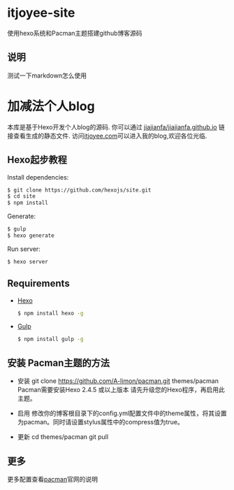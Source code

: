 # itjoyee-site
使用hexo系统和Pacman主题搭建github博客源码
## 说明
测试一下markdown怎么使用

# 加减法个人blog

本库是基于Hexo开发个人blog的源码. 你可以通过 [jiajianfa/jiajianfa.github.io](https://github.com/jiajianfa/jiajianfa.github.io) 链接查看生成的静态文件.
访问[itjoyee.com](http://itjoyee.com)可以进入我的blog,欢迎各位光临.

## Hexo起步教程

Install dependencies:

``` bash
$ git clone https://github.com/hexojs/site.git
$ cd site
$ npm install
```

Generate:

``` bash
$ gulp
$ hexo generate
```

Run server:

``` bash
$ hexo server
```

## Requirements

- [Hexo](http://hexo.io/)

	``` bash
  $ npm install hexo -g
  ```

- [Gulp](http://gulpjs.com/)

	``` bash
	$ npm install gulp -g
	```
## 安装 Pacman主题的方法

- 安装
git clone https://github.com/A-limon/pacman.git themes/pacman
Pacman需要安装Hexo 2.4.5 或以上版本 请先升级您的Hexo程序，再启用此主题。

- 启用
修改你的博客根目录下的config.yml配置文件中的theme属性，将其设置为pacman。同时请设置stylus属性中的compress值为true。

- 更新
cd themes/pacman
git pull

## 更多
更多配置查看[pacman](http://yangjian.me/workspace/introducing-pacman-theme/)官网的说明
